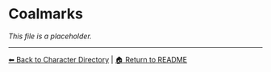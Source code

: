 # Coalmarks

_This file is a placeholder._

---

[⬅ Back to Character Directory](../characters/character-directory.md) | [🏠 Return to README](../README.md)
